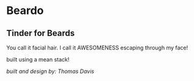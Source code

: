 Beardo
======

Tinder for Beards 
-----------------

You call it facial hair. I call it AWESOMENESS escaping through my face!

built using a mean stack!


*built and design by: Thomas Davis*